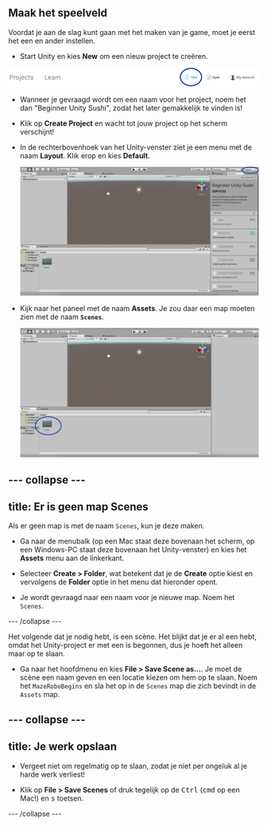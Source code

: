 ## Maak het speelveld

Voordat je aan de slag kunt gaan met het maken van je game, moet je eerst het een en ander instellen.

+ Start Unity en kies **New** om een nieuw project te creëren.

![](images/New_Unity.png)

+ Wanneer je gevraagd wordt om een naam voor het project, noem het dan "Beginner Unity Sushi", zodat het later gemakkelijk te vinden is!

+ Klik op **Create Project** en wacht tot jouw project op het scherm verschijnt!

+ In de rechterbovenhoek van het Unity-venster ziet je een menu met de naam **Layout**. Klik erop en kies **Default**.

  ![Het Unity-scherm met het Layout-menu in de rechterbovenhoek](images/step3_layout.png)

+ Kijk naar het paneel met de naam **Assets**. Je zou daar een map moeten zien met de naam **`Scenes`**.

  ![De map Scenes in Assets](images/step3_scenes.png)

--- collapse ---
---
title: Er is geen map Scenes
---

Als er geen map is met de naam `Scenes`, kun je deze maken.

+ Ga naar de menubalk (op een Mac staat deze bovenaan het scherm, op een Windows-PC staat deze bovenaan het Unity-venster) en kies het **Assets** menu aan de linkerkant.

+ Selecteer **Create > Folder**, wat betekent dat je de **Create** optie kiest en vervolgens de **Folder** optie in het menu dat hieronder opent.

+ Je wordt gevraagd naar een naam voor je nieuwe map. Noem het `Scenes`.

--- /collapse ---

Het volgende dat je nodig hebt, is een scène. Het blijkt dat je er al een hebt, omdat het Unity-project er met een is begonnen, dus je hoeft het alleen maar op te slaan.

+ Ga naar het hoofdmenu en kies **File > Save Scene as...**. Je moet de scène een naam geven en een locatie kiezen om hem op te slaan. Noem het `MazeRoboBegins` en sla het op in de `Scenes` map die zich bevindt in de `Assets` map.

--- collapse ---
---
title: Je werk opslaan
---

+ Vergeet niet om regelmatig op te slaan, zodat je niet per ongeluk al je harde werk verliest!

+ Klik op **File > Save Scenes** of druk tegelijk op de <kbd>Ctrl</kbd> (<kbd>cmd</kbd> op een Mac!) en <kbd>s</kbd> toetsen.


--- /collapse ---
